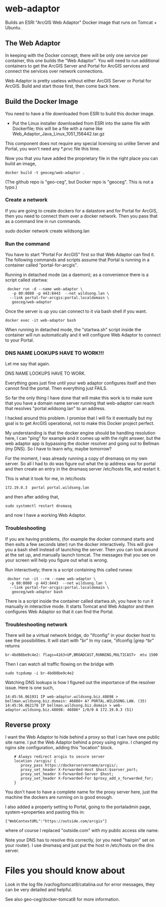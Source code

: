 # web-adaptor
Builds an ESRI "ArcGIS Web Adaptor" Docker image that runs on Tomcat + Ubuntu.

## The Web Adaptor

In keeping with the Docker concept, there will be only one service per
container, this one builds the "Web Adaptor". You will need to run additional
containers to get the ArcGIS Server and Portal for ArcGIS services
and connect the services over network connections.

Web Adaptor is pretty useless without either ArcGIS Server or Portal for ArcGIS.
Build and start those first, then come back here.

## Build the Docker Image

You need to have a file downloaded from ESRI to build this docker image.

* Put the Linux installer downloaded from ESRI into the same file with Dockerfile;
this will be a file with a name like Web_Adaptor_Java_Linux_1051_156442.tar.gz

This component does not require any special licensing so unlike Server and Portal,
you won't need any *.prvc file this time.

Now you that you have added the proprietary file in the right place
you can build an image,
 ```
 docker build -t geoceg/web-adaptor .
 ```
(The github repo is "geo-ceg", but Docker repo is "geoceg". This is not a typo.)

### Create a network

If you are going to create dockers for a datastore and for Portal for ArcGIS,
then you need to connect them over a docker network. Then you pass that as
a command line in run commands.

 sudo docker network create wildsong.lan

### Run the command

You have to start "Portal For ArcGIS" first so that Web Adaptor can
find it.  The following commands and scripts assume that Portal is
running in a container called "portal-for-arcgis".

Running in detached mode (as a daemon); as a convenience there is a script called startwa:
```
 docker run -d --name web-adaptor \
   -p 80:8080 -p 443:8443  --net wildsong.lan \
  --link portal-for-arcgis:portal.localdomain \
   geoceg/web-adaptor
```
Once the server is up you can connect to it via bash shell if you want.
 ```
 docker exec -it web-adaptor bash 
 ```

When running in detached mode, the "startwa.sh" script inside the container will run
automatically and it will configure Web Adaptor to connect to your Portal.

### DNS NAME LOOKUPS HAVE TO WORK!!!

Let me say that again.

DNS NAME LOOKUPS HAVE TO WORK.

Everything goes just fine until your web adaptor configures itself and
then cannot find the portal.  Then everything just FAILS.

So far the only thing I have done that will make this work is to make
sure that you have a domain name server running that web-adaptor can
reach that resolves "portal.wildsong.lan" to an address.

I hacked around this problem. I promise that I will fix it eventually
but my goal is to get ArcGIS operational, not to make this Docker
project perfect.

My understanding is that the docker engine should be handling resolution here,
I can "ping" for example and it comes up with the right answer, but the
web adaptor app is bypassing the docker resolver and going out to Bellman (my DNS).
So I have to learn why, maybe tomorrow?

For the moment, I was already running a copy of dnsmasq on my own server.
So all I had to do was figure out what the ip address was for portal and then
create an entry in the dnsmasq server /etc/hosts file, and restart it.

This is what it took for me, in /etc/hosts
```
172.19.0.3	portal portal.wildsong.lan
```
and then after adding that,
```
sudo systemctl restart dnsmasq
```
and now I have a working Web Adaptor.

### Troubleshooting

If you are having problems, (for example the docker command starts and
then exits a few seconds later) run the docker interactively. This
will give you a bash shell instead of launching the server. Then you
can look around at the set up, and manually launch tomcat.  The
messages that you see on your screen will help you figure out what is
wrong.

Run interactively; there is a script containing this called runwa:
```
 docker run -it --rm --name web-adaptor \
  -p 80:8080 -p 443:8443  --net wildsong.lan \
  --link portal-for-arcgis:portal.localdomain \
   geoceg/web-adaptor bash
```

There is a script inside the container called startwa.sh, you have to run it
manually in interactive mode. It starts Tomcat and Web Adaptor and then
configures Web Adaptor so that it can find the Portal.

### Troubleshooting network

There will be a virtual network bridge, do "ifconfig" in your docker host to see the possibilities. It will start with "br"
In my case, "iifconfig |grep ^br" returns
```
br-4bd88be9c4e2: flags=4163<UP,BROADCAST,RUNNING,MULTICAST>  mtu 1500
```
Then I can watch all traffic flowing on the bridge with
```
sudo tcpdump -i br-4bd88be9c4e2
```
Watching DNS lookups is how I figured out the importance of the resolver issue. Here is one such,

```
14:45:56.061931 IP web-adaptor.wildsong.biz.48698 > bellman.wildsong.biz.domain: 46886+ A? PORTAL.WILDSONG.LAN. (35)
14:45:56.062178 IP bellman.wildsong.biz.domain > web-adaptor.wildsong.biz.48698: 46886* 1/0/0 A 172.19.0.3 (51)
```

## Reverse proxy

I want the Web Adaptor to hide behind a proxy so that I can have one
public site name. I put the Web Adaptor behind a proxy using nginx. I
changed my nginx site configuration, adding this "location" block.

```
	# Always redirect arcgis to secure server
	location /arcgis/ {
	   proxy_pass https://dockerservername/arcgis/;
	   proxy_set_header X-Forwarded-Host $host:$server_port;
	   proxy_set_header X-Forwarded-Server $host;
	   proxy_set_header X-Forwarded-For $proxy_add_x_forwarded_for;
	}
```
You don't have to have a complete name for the proxy server here, just the
machine the dockers are running on is good enough.

I also added a property setting to Portal, going to the portaladmin page,
system->properties and pasting this in:

```
{"WebContextURL":"https://outside.com/arcgis"}
```

where of course I replaced "outside.com" with my public access site name.

Note your DNS has to resolve this correctly, (or you need "hairpin" set on your router).
I use dnsmasq and just put the host in /etc/hosts on the dns server.


# Files you should know about

Look in the log file /var/log/tomcat8/catalina.out for error messages, 
they can be very detailed and helpful.

See also geo-ceg/docker-tomcat8 for more information.

